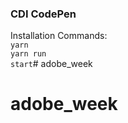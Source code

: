 ### CDI CodePen
Installation Commands:
<br><code>yarn</code>
<br><code>yarn run start</code># adobe_week
# adobe_week
